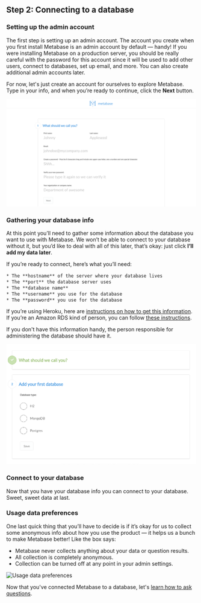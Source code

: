
## Step 2: Connecting to a database


### Setting up the admin account
The first step is setting up an admin account. The account you create when you first install Metabase is an admin account by default — handy! If you were installing Metabase on a production server, you should be really careful with the password for this account since it will be used to add other users, connect to databases, set up email, and more. You can also create additional admin accounts later.

For now, let's just create an account for ourselves to explore Metabase. Type in your info, and when you’re ready to continue, click the **Next** button.


![accountsetup](images/AccountSetup.png)

### Gathering your database info
At this point you’ll need to gather some information about the database you want to use with Metabase. We won’t be able to connect to your database without it, but you’d like to deal with all of this later, that’s okay: just click **I’ll add my data later**.

If you’re ready to connect, here’s what you’ll need:

    * The **hostname** of the server where your database lives
    * The **port** the database server uses
    * The **database name**
    * The **username** you use for the database
    * The **password** you use for the database
If you’re using Heroku, here are [instructions on how to get this information](../frequently-asked-questions/questions#how-do-i-look-up-connection-information-for-databases-on-heroku). If you’re an Amazon RDS kind of person, you can follow [these instructions](../frequently-asked-questions/questions#how-do-i-look-up-connection-information-for-databases-on-amazons-rds-service). 

If you don't have this information handy, the person responsible for administering the database should have it. 

![adddatabase](images/AddDatabase.png)
  
### Connect to your database
Now that you have your database info you can connect to your database. Sweet, sweet data at last.

### Usage data preferences
One last quick thing that you’ll have to decide is if it’s okay for us to collect some anonymous info about how you use the product — it helps us a bunch to make Metabase better! Like the box says:
* Metabase never collects anything about your data or question results.
* All collection is completely anonymous.
* Collection can be turned off at any point in your admin settings.

![Usage data preferences](images/UsageData.png)

Now that you've connected Metabase to a database, let's [learn how to ask questions](03-asking-questions.md).